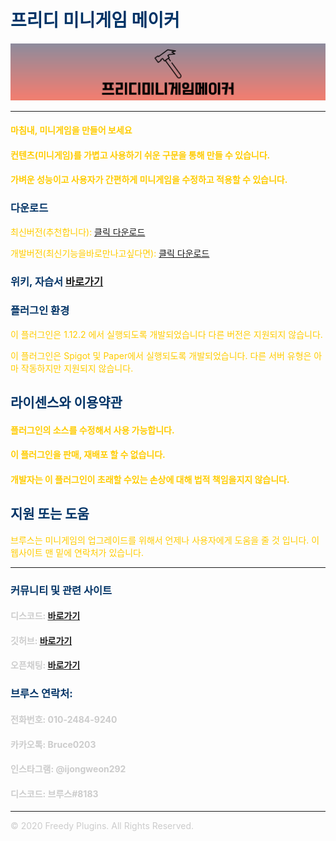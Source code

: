 # <font color='#003366'>프리디 미니게임 메이커</font>

![image](FreedyMinigameMaker.png)

***

#### <font color='#FFCC00'>마침내, 미니게임을 만들어 보세요</font>

#### <font color='#FFCC00'>컨텐츠(미니게임)를 가볍고 사용하기 쉬운 구문을 통해 만들 수 있습니다.</font>

#### <font color='#FFCC00'>가벼운 성능이고 사용자가 간편하게 미니게임을 수정하고 적용할 수 있습니다.</font>

### <font color='#003366'>다운로드</font>
<font color='#FFCC00'>최신버전(추천합니다):</font> [클릭 다운로드](https://github.com/FreedyPlugins/FreedyMinigameMaker/releases/latest/download/FreedyMinigameMaker.jar)

<font color='#FFCC00'>개발버전(최신기능을바로만나고싶다면):</font> [클릭 다운로드](https://github.com/FreedyPlugins/FreedyMinigameMaker/raw/master/FreedyMinigameMaker.jar)

### <font color='#003366'>위키, 자습서</font> [바로가기](./FreedyMinigameMakerWiki)

### <font color='#003366'>플러그인 환경</font>

<font color='#FFCC00'>이 플러그인은 1.12.2 에서 실행되도록 개발되었습니다 다른 버전은 지원되지 않습니다.</font>  

<font color='#FFCC00'>이 플러그인은 Spigot 및 Paper에서 실행되도록 개발되었습니다. 다른 서버 유형은 아마 작동하지만 지원되지 않습니다.</font>  

## <font color='#003366'>라이센스와 이용약관</font>

#### <font color='#FFCC00'>플러그인의 소스를 수정해서 사용 가능합니다.</font>

#### <font color='#FFCC00'>이 플러그인을 판매, 재배포 할 수 없습니다.</font>

#### <font color='#FFCC00'>개발자는 이 플러그인이 초래할 수있는 손상에 대해 법적 책임을지지 않습니다.</font>

## <font color='#003366'>지원 또는 도움</font>
<font color='#FFCC00'>브루스는 미니게임의 업그레이드를 위해서 언제나 사용자에게 도움을 줄 것 입니다. 이 웹사이트 맨 밑에 연락처가 있습니다.</font>

***

### <font color='#003366'>커뮤니티 및 관련 사이트</font>

#### <font color='#CCCCCC'>디스코드: </font> [바로가기](https://discord.gg/xej5Ut3)
#### <font color='#CCCCCC'>깃허브: </font> [바로가기](https://github.com/FreedyPlugins)
#### <font color='#CCCCCC'>오픈채팅: </font> [바로가기](https://open.kakao.com/o/gzol3Qeb)  


### <font color='#003366'>브루스 연락처:</font>  

#### <font color='#CCCCCC'>전화번호: 010-2484-9240</font>  
#### <font color='#CCCCCC'>카카오톡: Bruce0203</font>  
#### <font color='#CCCCCC'>인스타그램: @ijongweon292</font>  
#### <font color='#CCCCCC'>디스코드: 브루스#8183</font>  

***

<font color='#CCCCCC'>© 2020 Freedy Plugins. All Rights Reserved.</font>

